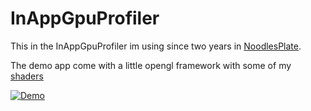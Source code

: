# InAppGpuProfiler

This in the InAppGpuProfiler im using since two years in [NoodlesPlate](https://github.com/aiekick/NoodlesPlate).

The demo app come with a little opengl framework with some of my [shaders](https://www.shadertoy.com/user/aiekick)

[![Demo](https://github.com/aiekick/InAppGpuProfiler/tree/DemoApp/doc/thumbnail.png)](https://github.com/aiekick/InAppGpuProfiler/tree/DemoApp/doc/demo.mp4)
